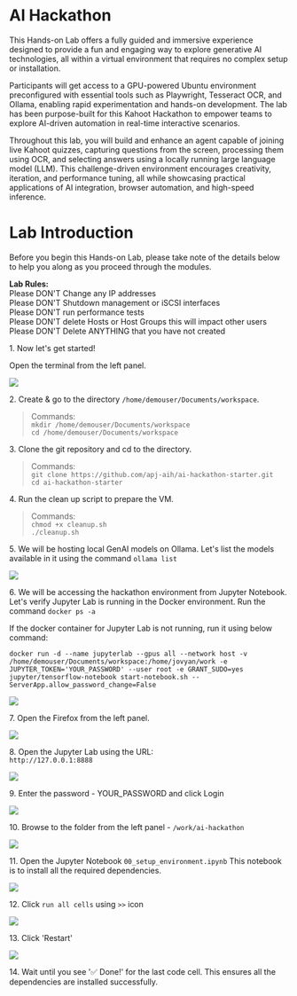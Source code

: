 # AI Hackathon

This Hands-on Lab offers a fully guided and immersive experience designed to provide a fun and engaging way to explore generative AI technologies, all within a virtual environment that requires no complex setup or installation.

Participants will get access to a GPU-powered Ubuntu environment preconfigured with essential tools such as Playwright, Tesseract OCR, and Ollama, enabling rapid experimentation and hands-on development. The lab has been purpose-built for this Kahoot Hackathon to empower teams to explore AI-driven automation in real-time interactive scenarios.

Throughout this lab, you will build and enhance an agent capable of joining live Kahoot quizzes, capturing questions from the screen, processing them using OCR, and selecting answers using a locally running large language model (LLM). This challenge-driven environment encourages creativity, iteration, and performance tuning, all while showcasing practical applications of AI integration, browser automation, and high-speed inference.

# Lab Introduction

Before you begin this Hands-on Lab, please take note of the details below to help you along as you proceed through the modules.

**Lab Rules:**\
Please DON'T Change any IP addresses\
Please DON'T Shutdown management or iSCSI interfaces\
Please DON'T run performance tests\
Please DON'T delete Hosts or Host Groups this will impact other users\
Please DON'T Delete ANYTHING that you have not created


1\. Now let's get started!

Open the terminal from the left panel.

![](https://ajeuwbhvhr.cloudimg.io/https://colony-recorder.s3.amazonaws.com/files/2025-07-18/e5b3262f-a349-4027-9274-ef563aa46e48/ascreenshot.jpeg?tl_px=0,0&br_px=1376,769&force_format=jpeg&q=100&width=1120.0&wat=1&wat_opacity=0.7&wat_gravity=northwest&wat_url=https://colony-recorder.s3.us-west-1.amazonaws.com/images/watermarks/FB923C_standard.png&wat_pad=-4,183)

2\. Create & go to the directory `/home/demouser/Documents/workspace`.

> Commands: \
`mkdir /home/demouser/Documents/workspace` \
`cd /home/demouser/Documents/workspace`

3\. Clone the git repository and cd to the directory.

> Commands: \
`git clone https://github.com/apj-aih/ai-hackathon-starter.git` \
`cd ai-hackathon-starter`

4\. Run the clean up script to prepare the VM.

> Commands: \
`chmod +x cleanup.sh` \
`./cleanup.sh`

5\. We will be hosting local GenAI models on Ollama. Let's list the models available in it using the command `ollama list`

![](https://ajeuwbhvhr.cloudimg.io/https://colony-recorder.s3.amazonaws.com/files/2025-07-18/3f89ca47-d4bf-4d1f-9f84-4aa8be7347a7/ascreenshot.jpeg?tl_px=103,0&br_px=1479,769&force_format=jpeg&q=100&width=1120.0&wat=1&wat_opacity=0.7&wat_gravity=northwest&wat_url=https://colony-recorder.s3.us-west-1.amazonaws.com/images/watermarks/FB923C_standard.png&wat_pad=602,140)


6\. We will be accessing the hackathon environment from Jupyter Notebook. Let's verify Jupyter Lab is running in the Docker environment. Run the command `docker ps -a`

If the docker container for Jupyter Lab is not running, run it using below command:

`docker run -d --name jupyterlab --gpus all --network host -v /home/demouser/Documents/workspace:/home/jovyan/work -e JUPYTER_TOKEN='YOUR_PASSWORD' --user root -e GRANT_SUDO=yes jupyter/tensorflow-notebook start-notebook.sh --ServerApp.allow_password_change=False`

![](https://ajeuwbhvhr.cloudimg.io/https://colony-recorder.s3.amazonaws.com/files/2025-07-18/e76b2392-9fdd-46eb-a9cf-22e0d73e3d2c/ascreenshot.jpeg?tl_px=0,0&br_px=1376,769&force_format=jpeg&q=100&width=1120.0&wat=1&wat_opacity=0.7&wat_gravity=northwest&wat_url=https://colony-recorder.s3.us-west-1.amazonaws.com/images/watermarks/FB923C_standard.png&wat_pad=228,82)


7\. Open the Firefox from the left panel.

![](https://ajeuwbhvhr.cloudimg.io/https://colony-recorder.s3.amazonaws.com/files/2025-07-18/008da927-2683-4c62-8430-906d106a246a/ascreenshot.jpeg?tl_px=0,0&br_px=1376,769&force_format=jpeg&q=100&width=1120.0&wat=1&wat_opacity=0.7&wat_gravity=northwest&wat_url=https://colony-recorder.s3.us-west-1.amazonaws.com/images/watermarks/FB923C_standard.png&wat_pad=1,17)


8\. Open the Jupyter Lab using the URL:\
`http://127.0.0.1:8888`

![](https://ajeuwbhvhr.cloudimg.io/https://colony-recorder.s3.amazonaws.com/files/2025-07-18/60d248ff-53a8-451d-bfeb-83631d1e53e3/ascreenshot.jpeg?tl_px=0,0&br_px=1376,769&force_format=jpeg&q=100&width=1120.0&wat=1&wat_opacity=0.7&wat_gravity=northwest&wat_url=https://colony-recorder.s3.us-west-1.amazonaws.com/images/watermarks/FB923C_standard.png&wat_pad=172,69)


9\. Enter the password - YOUR_PASSWORD and click Login

![](https://ajeuwbhvhr.cloudimg.io/https://colony-recorder.s3.amazonaws.com/files/2025-07-18/c53c8c95-6c66-455e-81f2-0dd648de1d8e/ascreenshot.jpeg?tl_px=103,0&br_px=1479,769&force_format=jpeg&q=100&width=1120.0&wat=1&wat_opacity=0.7&wat_gravity=northwest&wat_url=https://colony-recorder.s3.us-west-1.amazonaws.com/images/watermarks/FB923C_standard.png&wat_pad=554,176)


10\. Browse to the folder from the left panel - `/work/ai-hackathon`

![](https://ajeuwbhvhr.cloudimg.io/https://colony-recorder.s3.amazonaws.com/files/2025-07-18/be01b602-1886-47ea-8f5f-cd76d65fbc67/ascreenshot.jpeg?tl_px=0,0&br_px=1376,769&force_format=jpeg&q=100&width=1120.0&wat=1&wat_opacity=0.7&wat_gravity=northwest&wat_url=https://colony-recorder.s3.us-west-1.amazonaws.com/images/watermarks/FB923C_standard.png&wat_pad=134,220)


11\. Open the Jupyter Notebook `00_setup_environment.ipynb` This notebook is to install all the required dependencies.

![](https://ajeuwbhvhr.cloudimg.io/https://colony-recorder.s3.amazonaws.com/files/2025-07-18/448604d2-ee88-48e9-97dc-39db1c9644bb/ascreenshot.jpeg?tl_px=0,0&br_px=1376,769&force_format=jpeg&q=100&width=1120.0&wat=1&wat_opacity=0.7&wat_gravity=northwest&wat_url=https://colony-recorder.s3.us-west-1.amazonaws.com/images/watermarks/FB923C_standard.png&wat_pad=152,224)


12\. Click `run all cells` using `>>` icon

![](https://ajeuwbhvhr.cloudimg.io/https://colony-recorder.s3.amazonaws.com/files/2025-07-18/e27cf608-0acf-466f-95ab-69b848c36a08/ascreenshot.jpeg?tl_px=0,0&br_px=1376,769&force_format=jpeg&q=100&width=1120.0&wat=1&wat_opacity=0.7&wat_gravity=northwest&wat_url=https://colony-recorder.s3.us-west-1.amazonaws.com/images/watermarks/FB923C_standard.png&wat_pad=515,137)


13\. Click 'Restart'

![](https://ajeuwbhvhr.cloudimg.io/https://colony-recorder.s3.amazonaws.com/files/2025-07-18/e9c1948f-64da-4f76-b616-c76e5a9f550b/ascreenshot.jpeg?tl_px=103,218&br_px=1479,987&force_format=jpeg&q=100&width=1120.0&wat=1&wat_opacity=0.7&wat_gravity=northwest&wat_url=https://colony-recorder.s3.us-west-1.amazonaws.com/images/watermarks/FB923C_standard.png&wat_pad=678,277)


14\. Wait until you see '✅ Done!' for the last code cell. This ensures all the dependencies are installed successfully.
